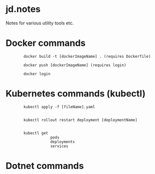 # jd.notes
Notes for various utility tools etc.


# Docker commands
            docker build -t [dockerImageName] . (requires Dockerfile)

            docker push [dockerImageName] (requires login)

            docker login

# Kubernetes commands (kubectl)

            kubectl apply -f [fileName].yaml


            kubectl rollout restart deployment [deploymentName]


            kubectl get
                        pods
                        deployments
                        services            

# Dotnet commands
